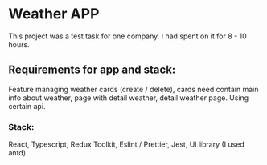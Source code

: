 # Weather APP

This project was a test task for one company. I had spent on it for 8 - 10 hours.

## Requirements for app and stack:

Feature managing weather cards (create / delete), cards need contain main info about weather, page with detail weather, detail weather page. Using certain api.

### Stack: 
React, Typescript, Redux Toolkit, Eslint / Prettier, Jest, Ui library (I used antd)